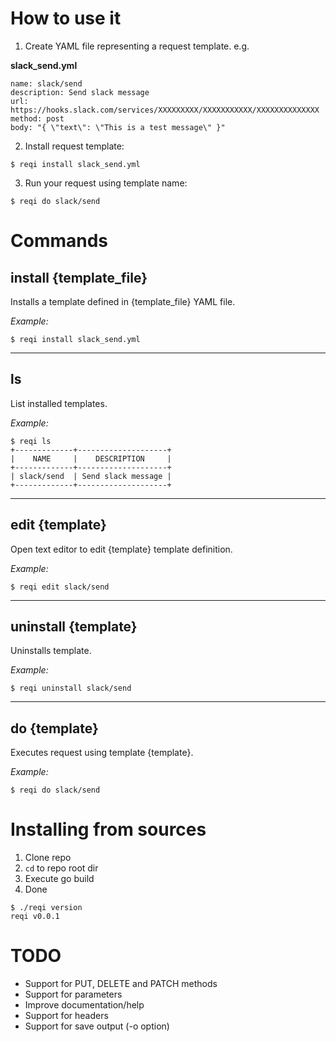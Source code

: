 # How to use it

1. Create YAML file representing a request template. e.g.

**slack_send.yml**
```
name: slack/send
description: Send slack message 
url: https://hooks.slack.com/services/XXXXXXXXX/XXXXXXXXXXX/XXXXXXXXXXXXXX
method: post
body: "{ \"text\": \"This is a test message\" }"
```

2. Install request template:

```
$ reqi install slack_send.yml
```

3. Run your request using template name:

```
$ reqi do slack/send
```

# Commands

## install {template_file}

Installs a template defined in {template_file} YAML file.

*Example:*

```
$ reqi install slack_send.yml
```
---
## ls

List installed templates.

*Example:*

```
$ reqi ls
+-------------+--------------------+
|    NAME     |    DESCRIPTION     |
+-------------+--------------------+
| slack/send  | Send slack message |
+-------------+--------------------+
```

---

## edit {template}

Open text editor to edit {template} template definition.

*Example:*

```
$ reqi edit slack/send
```

---

## uninstall {template}

Uninstalls template.

*Example:*

```
$ reqi uninstall slack/send
```

---

## do {template}

Executes request using template {template}.

*Example:*

```
$ reqi do slack/send
```

# Installing from sources

1. Clone repo
2. `cd` to repo root dir
3. Execute go build
4. Done

```
$ ./reqi version
reqi v0.0.1
```

# TODO

- Support for PUT, DELETE and PATCH methods
- Support for parameters
- Improve documentation/help
- Support for headers
- Support for save output (-o option)